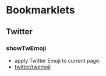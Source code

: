 # Bookmarklets

## Twitter

### showTwEmoji
- apply Twitter Emoji to current page.
- [twitter/twemoji](https://github.com/twitter/twemoji)

